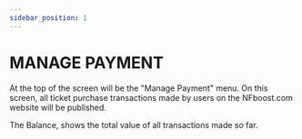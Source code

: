 ```yaml
---
sidebar_position: 1
---
```


# MANAGE PAYMENT

At the top of the screen will be the "Manage Payment" menu. On this screen, all ticket purchase transactions made by users on the NFboost.com website will be published.

The Balance, shows the total value of all transactions made so far.
